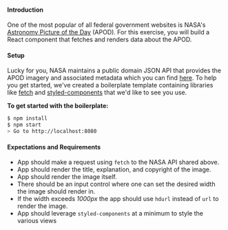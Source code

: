 #### Introduction

One of the most popular of all federal government websites is NASA's [Astronomy Picture of the Day](https://apod.nasa.gov/apod/astropix.html) (APOD). For this exercise, you will build a React component that fetches and renders data about the APOD.

#### Setup

Lucky for you, NASA maintains a public domain JSON API that provides the APOD imagery and associated metadata which you can find [here](https://api.nasa.gov/api.html#apod). To help you get started, we've created a boilerplate template containing libraries like [fetch](https://github.com/github/fetch) and [styled-components](https://styled-components.com/) that we'd like to see you use.

**To get started with the boilerplate:**

```sh
$ npm install
$ npm start
> Go to http://localhost:8080
```

#### Expectations and Requirements

- App should make a request using `fetch` to the NASA API shared above.
- App should render the title, explanation, and copyright of the image.
- App should render the image itself.
- There should be an input control where one can set the desired width the image should render in.
- If the width exceeds _1000px_ the app should use `hdurl` instead of `url` to render the image.
- App should leverage `styled-components` at a minimum to style the various views
